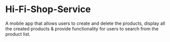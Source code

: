# Hi-Fi-Shop-Service
A mobile app that allows users to create and delete the products, display all the created products &amp; provide functionality for users to search from the product list.
